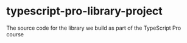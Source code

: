 # typescript-pro-library-project
The source code for the library we build as part of the TypeScript Pro course
